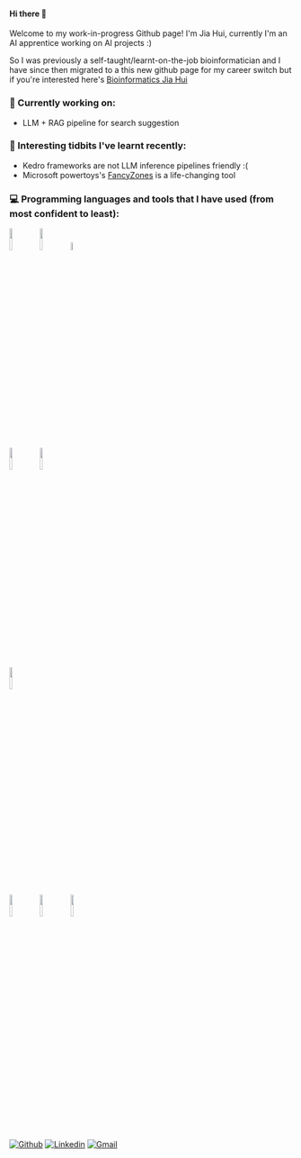 #### Hi there 👋

Welcome to my work-in-progress Github page! I'm Jia Hui, currently I'm an AI apprentice working on AI projects :) 

So I was previously a self-taught/learnt-on-the-job bioinformatician and I have since then migrated to a this new github page for my career switch but if you're interested here's [Bioinformatics Jia Hui](https://github.com/wongjh12)

### 🔭 Currently working on:
- LLM + RAG pipeline for search suggestion

### 🌱 Interesting tidbits I've learnt recently:
- Kedro frameworks are not LLM inference pipelines friendly :( 
- Microsoft powertoys's [FancyZones](https://learn.microsoft.com/en-us/windows/powertoys/fancyzones) is a life-changing tool 


### :computer: Programming languages and tools that I have used (from most confident to least): 
<p>
	
<code><img width="10%" src="https://www.vectorlogo.zone/logos/python/python-ar21.svg"></code>
<code><img width="10%" src="https://seekvectorlogo.net/wp-content/uploads/2020/03/mathworks-vector-logo.png"></code>
<code><img width="6%" src="https://www.vectorlogo.zone/logos/r-project/r-project-icon.svg"></code>
<br />
<code><img width="10%" src="https://www.vectorlogo.zone/logos/microsoft_powerbi/microsoft_powerbi-ar21.svg"></code>
<code><img width="10%" src="https://www.vectorlogo.zone/logos/amazon_aws/amazon_aws-ar21.svg"></code>	
<code><img width="10%" src="https://www.vectorlogo.zone/logos/microsoft_vb/microsoft_vb-ar21.svg"></code>
	
<code><img width="10%" src="https://www.vectorlogo.zone/logos/mysql/mysql-ar21.svg"></code>
<code><img width="10%" src="https://www.vectorlogo.zone/logos/mongodb/mongodb-ar21.svg"></code>
<code><img width="10%" src="https://www.vectorlogo.zone/logos/javascript/javascript-ar21.svg"></code>
	
<br />

[![Github](https://img.shields.io/badge/-Github-000?style=flat&logo=Github&logoColor=white)](https://github.com/Jjthia)
[![Linkedin](https://img.shields.io/badge/-LinkedIn-blue?style=flat&logo=Linkedin&logoColor=white)](https://www.linkedin.com/in/jia-hui-wong-4119a4158/)
[![Gmail](https://img.shields.io/badge/-Gmail-c14438?style=flat&logo=Gmail&logoColor=white)](mailto:iuhaijgnow@gmail.com)
